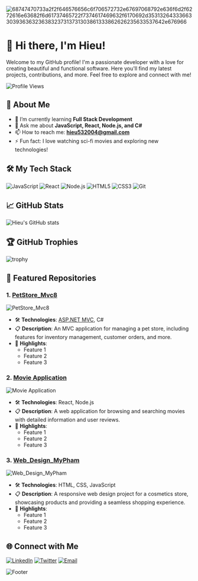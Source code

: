 
![68747470733a2f2f646576656c6f706572732e67697068792e636f6d2f6272616e63682f6d61737465722f7374617469632f6170692d35313264333663303936363236383237313731303861333862626235633537642e676966](https://github.com/user-attachments/assets/5e1a1bfd-296f-4d18-9867-83b89698ce0d)

# 👋 Hi there, I'm Hieu!

Welcome to my GitHub profile! I'm a passionate developer with a love for creating beautiful and functional software. Here you'll find my latest projects, contributions, and more. Feel free to explore and connect with me!

![Profile Views](https://komarev.com/ghpvc/?username=hieu532004&color=brightgreen)

## 🚀 About Me

- 🌱 I’m currently learning **Full Stack Development**
- 💬 Ask me about **JavaScript, React, Node.js, and C#**
- 📫 How to reach me: **hieu532004@gmail.com**
- ⚡ Fun fact: I love watching sci-fi movies and exploring new technologies!

## 🛠️ My Tech Stack

![JavaScript](https://img.shields.io/badge/-JavaScript-black?style=flat-square&logo=javascript)
![React](https://img.shields.io/badge/-React-black?style=flat-square&logo=react)
![Node.js](https://img.shields.io/badge/-Node.js-black?style=flat-square&logo=node.js)
![HTML5](https://img.shields.io/badge/-HTML5-black?style=flat-square&logo=html5)
![CSS3](https://img.shields.io/badge/-CSS3-black?style=flat-square&logo=css3)
![Git](https://img.shields.io/badge/-Git-black?style=flat-square&logo=git)

## 📈 GitHub Stats

![Hieu's GitHub stats](https://github-readme-stats.vercel.app/api?username=hieu532004&show_icons=true&theme=radical)

## 🏆 GitHub Trophies

![trophy](https://github-profile-trophy.vercel.app/?username=hieu532004&theme=onedark)

## 📂 Featured Repositories

### 1. [PetStore_Mvc8](https://github.com/hieu532004/PetStore_Mvc8)
![PetStore_Mvc8](https://github-readme-stats.vercel.app/api/pin/?username=hieu532004&repo=PetStore_Mvc8&theme=radical)
- 🛠 **Technologies**: [ASP.NET MVC](https://github.com/dotnet/aspnetcore), C#
- 📋 **Description**: An MVC application for managing a pet store, including features for inventory management, customer orders, and more.
- 🌟 **Highlights**:
  - Feature 1
  - Feature 2
  - Feature 3

### 2. [Movie Application](https://github.com/hieu532004/Movie-Application)
![Movie Application](https://github-readme-stats.vercel.app/api/pin/?username=hieu532004&repo=Movie-Application&theme=radical)
- 🛠 **Technologies**: React, Node.js
- 📋 **Description**: A web application for browsing and searching movies with detailed information and user reviews.
- 🌟 **Highlights**:
  - Feature 1
  - Feature 2
  - Feature 3

### 3. [Web_Design_MyPham](https://github.com/hieu532004/Web_Design_MyPham)
![Web_Design_MyPham](https://github-readme-stats.vercel.app/api/pin/?username=hieu532004&repo=Web_Design_MyPham&theme=radical)
- 🛠 **Technologies**: HTML, CSS, JavaScript
- 📋 **Description**: A responsive web design project for a cosmetics store, showcasing products and providing a seamless shopping experience.
- 🌟 **Highlights**:
  - Feature 1
  - Feature 2
  - Feature 3
## 🌐 Connect with Me

[![LinkedIn](https://img.shields.io/badge/-LinkedIn-blue?style=flat-square&logo=linkedin)](https://www.linkedin.com/in/trung-hi%E1%BA%BFu-d%C6%B0%C6%A1ng-634b76338/?trk=public-profile-join-page)
[![Twitter](https://img.shields.io/badge/-Twitter-blue?style=flat-square&logo=twitter)](https://x.com/Hieudtpd07783)
[![Email](https://img.shields.io/badge/-Email-black?style=flat-square&logo=gmail)](mailto:hieu532004@gmail.com)

![Footer](https://capsule-render.vercel.app/api?type=waving&color=gradient&height=100&section=footer)
